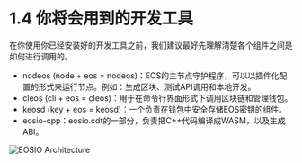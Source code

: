 # 1.4 你将会用到的开发工具
在你使用你已经安装好的开发工具之前，我们建议最好先理解清楚各个组件之间是如何进行调用的。
- nodeos (node + eos = nodeos)：EOS的主节点守护程序，可以以插件化配置的形式来运行节点。例如：生成区块、测试API调用和本地开发。
- cleos (cli + eos = cleos)：用于在命令行界面形式下调用区块链和管理钱包。
- keosd (key + eos = keosd)：一个负责在钱包中安全存储EOS密钥的组件。
- eosio-cpp：eosio.cdt的一部分，负责把C++代码编译成WASM，以及生成ABI。

![EOSIO Architecture](https://files.readme.io/582e059-411_DevRelations_NodeosGraphic_Option3.png)